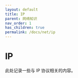 ```yaml
---
layout: default
title: IP
parent: 网络知识
nav_order: 1
has_children: true
permalink: /docs/net/ip
---
```


# IP

此处记录一些与 IP 协议相关的内容。

